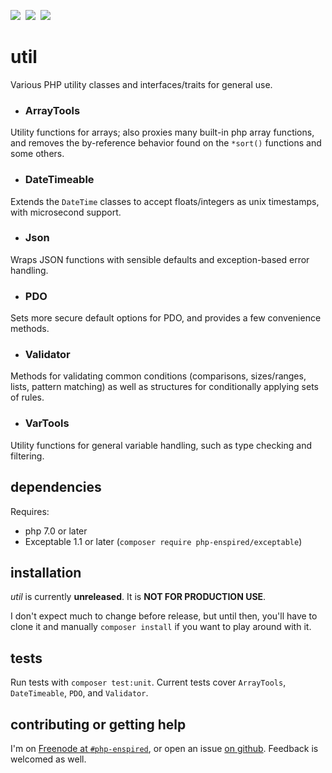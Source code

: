 ![](https://img.shields.io/badge/%E2%9A%A0-unreleased-red.svg?colorA=e05d44&colorB=e05d44)  ![](https://img.shields.io/badge/PHP-7.0-blue.svg?colorB=8892BF)  ![](https://img.shields.io/badge/license-GPL_3.0_only-blue.svg)

util
====

Various PHP utility classes and interfaces/traits for general use.

* ### ArrayTools

Utility functions for arrays; also proxies many built-in php array functions, and removes the by-reference behavior found on the `*sort()` functions and some others.

* ### DateTimeable

Extends the `DateTime` classes to accept floats/integers as unix timestamps, with microsecond support.

* ### Json

Wraps JSON functions with sensible defaults and exception-based error handling.

* ### PDO

Sets more secure default options for PDO, and provides a few convenience methods.

* ### Validator

Methods for validating common conditions (comparisons, sizes/ranges, lists, pattern matching) as well as structures for conditionally applying sets of rules.

* ### VarTools

Utility functions for general variable handling, such as type checking and filtering.

dependencies
------------

Requires:

* php 7.0 or later
* Exceptable 1.1 or later (`composer require php-enspired/exceptable`)

installation
------------

_util_ is currently **unreleased**.  It is **NOT FOR PRODUCTION USE**.

I don't expect much to change before release, but until then, you'll have to clone it and manually `composer install` if you want to play around with it.

tests
-----

Run tests with `composer test:unit`.  Current tests cover `ArrayTools`, `DateTimeable`, `PDO`, and `Validator`.

contributing or getting help
----------------------------

I'm on [Freenode at `#php-enspired`](http://webchat.freenode.net?channels=%23php-enspired&uio=d4), or open an issue [on github](https://github.com/php-enspired/util/issues).  Feedback is welcomed as well.
